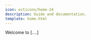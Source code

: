 ```yaml
---
icon: octicons/home-24
description: Guide and documentation.
template: home.html
---
```


Welcome to [....]